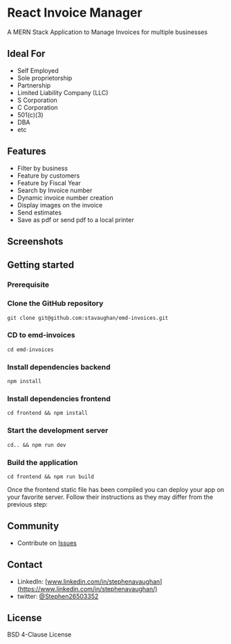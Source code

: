 # React Invoice Manager

A MERN Stack Application to Manage Invoices for multiple businesses

## Ideal For

- Self Employed
- Sole proprietorship
- Partnership
- Limited Liability Company (LLC)
- S Corporation
- C Corporation
- 501(c)(3)
- DBA
- etc

## Features

- Filter by business
- Feature by customers
- Feature by Fiscal Year
- Search by Invoice number
- Dynamic invoice number creation
- Display images on the invoice
- Send estimates
- Save as pdf or send pdf to a local printer

## Screenshots

## Getting started

### Prerequisite

### Clone the GitHub repository

```shell
git clone git@github.com:stavaughan/emd-invoices.git
```

### CD to emd-invoices

```node
cd emd-invoices
```

### Install dependencies backend

```node
npm install
```

### Install dependencies frontend

```node
cd frontend && npm install
```

### Start the development server

```node
cd.. && npm run dev
```

### Build the application

```node
cd frontend && npm run build
```

Once the frontend static file has been compiled you can deploy your app on your favorite server. Follow their instructions as they may differ from the previous step:

## Community

- Contribute on [Issues](https://github.com/stavaughan/emd-invoices/issues)

## Contact

- LinkedIn: [www.linkedin.com/in/stephenavaughan](https://www.linkedin.com/in/stephenavaughan/)
- twitter: [@Stephen26503352](https://twitter.com/Stephen26503352)

## License

BSD 4-Clause License
